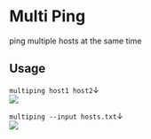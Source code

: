 # Multi Ping
ping multiple hosts at the same time

## Usage
`multiping host1 host2`↓  
![](https://raw.githubusercontent.com/eric6356/multiping/master/media/multiping.gif)

`multiping --input hosts.txt`↓  
![](https://raw.githubusercontent.com/eric6356/multiping/master/media/multiping-file.gif)
